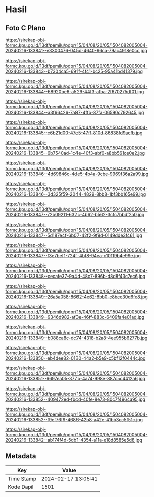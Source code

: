 # Hasil

## Foto C Plano

https://sirekap-obj-formc.kpu.go.id/13df/pemilu/pdpr/15/04/08/20/05/1504082005004-20240216-133841--e3300476-045d-4640-96ca-79ac4918e0cc.jpg

https://sirekap-obj-formc.kpu.go.id/13df/pemilu/pdpr/15/04/08/20/05/1504082005004-20240216-133843--b7304ca5-691f-4f41-bc25-95a41bd41379.jpg

https://sirekap-obj-formc.kpu.go.id/13df/pemilu/pdpr/15/04/08/20/05/1504082005004-20240216-133844--68920be6-a529-44f3-afba-2f670275df01.jpg

https://sirekap-obj-formc.kpu.go.id/13df/pemilu/pdpr/15/04/08/20/05/1504082005004-20240216-133844--a3f66426-7a87-4ffb-87fa-06590c792645.jpg

https://sirekap-obj-formc.kpu.go.id/13df/pemilu/pdpr/15/04/08/20/05/1504082005004-20240216-133845--c6b21d00-47c5-47ff-810d-86838fd9acfb.jpg

https://sirekap-obj-formc.kpu.go.id/13df/pemilu/pdpr/15/04/08/20/05/1504082005004-20240216-133845--6b7540ad-1c4e-40f3-abf0-a8bb561ce0e2.jpg

https://sirekap-obj-formc.kpu.go.id/13df/pemilu/pdpr/15/04/08/20/05/1504082005004-20240216-133846--4d69846c-4de5-4b4a-9cbe-9969f36a2a99.jpg

https://sirekap-obj-formc.kpu.go.id/13df/pemilu/pdpr/15/04/08/20/05/1504082005004-20240216-133846--3d325f59-2044-4829-8bb8-1bf3bb165e99.jpg

https://sirekap-obj-formc.kpu.go.id/13df/pemilu/pdpr/15/04/08/20/05/1504082005004-20240216-133847--72b09211-632c-4b62-b562-3cfc7bbdf2a0.jpg

https://sirekap-obj-formc.kpu.go.id/13df/pemilu/pdpr/15/04/08/20/05/1504082005004-20240216-133847--5d187e4f-6b07-42f2-9f9d-0149dde3f461.jpg

https://sirekap-obj-formc.kpu.go.id/13df/pemilu/pdpr/15/04/08/20/05/1504082005004-20240216-133847--f3e7bef1-724f-4bf8-94ea-c10119b4e99e.jpg

https://sirekap-obj-formc.kpu.go.id/13df/pemilu/pdpr/15/04/08/20/05/1504082005004-20240216-133848--cecafe37-9a4d-48c7-896b-d8d8f43c7ec6.jpg

https://sirekap-obj-formc.kpu.go.id/13df/pemilu/pdpr/15/04/08/20/05/1504082005004-20240216-133849--26a5a058-8662-4e62-8bb0-c8bce30d6fe8.jpg

https://sirekap-obj-formc.kpu.go.id/13df/pemilu/pdpr/15/04/08/20/05/1504082005004-20240216-133849--9346d982-af3e-46ff-883c-6409fa4e01ad.jpg

https://sirekap-obj-formc.kpu.go.id/13df/pemilu/pdpr/15/04/08/20/05/1504082005004-20240216-133849--b088ca8c-dc74-4318-b2a8-4ee955b6277b.jpg

https://sirekap-obj-formc.kpu.go.id/13df/pemilu/pdpr/15/04/08/20/05/1504082005004-20240216-133850--eb4dee82-0130-44a2-b5e9-c5bf12f0444c.jpg

https://sirekap-obj-formc.kpu.go.id/13df/pemilu/pdpr/15/04/08/20/05/1504082005004-20240216-133851--6697ea05-377b-4a74-998e-887c5c4412a6.jpg

https://sirekap-obj-formc.kpu.go.id/13df/pemilu/pdpr/15/04/08/20/05/1504082005004-20240216-133852--409472ed-fbcd-40fe-8e73-80c7f4964a95.jpg

https://sirekap-obj-formc.kpu.go.id/13df/pemilu/pdpr/15/04/08/20/05/1504082005004-20240216-133852--f9ef76f9-4686-42b8-a42e-41bb3cc5f51c.jpg

https://sirekap-obj-formc.kpu.go.id/13df/pemilu/pdpr/15/04/08/20/05/1504082005004-20240216-133842--ab174f4d-5db1-4354-a11a-e18d8585e5d8.jpg


## Metadata

| Key        | Value               |
| ---------- | ------------------- |
| Time Stamp | 2024-02-17 13:05:41 |
| Kode Dapil | 1501                |



